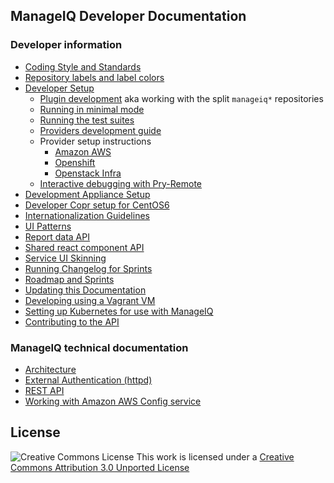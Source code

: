 ## ManageIQ Developer Documentation

### Developer information
* [Coding Style and Standards](coding_style_and_standards.md)
* [Repository labels and label colors](labels.md)
* [Developer Setup](developer_setup.md)
  - [Plugin development](developer_setup/plugins.md) aka working with the split `manageiq*` repositories
  - [Running in minimal mode](developer_setup/minimal_mode.md)
  - [Running the test suites](developer_setup/running_test_suites.md)
  - [Providers development guide](providers/dev-guide.md)
  - Provider setup instructions
    - [Amazon AWS](providers/amazon_aws_config.md)
    - [Openshift](providers/openshift.md)
    - [Openstack Infra](providers/openstack_infra_provider.md)
  - [Interactive debugging with Pry-Remote](developer_setup/debugging.md)
* [Development Appliance Setup](https://github.com/ManageIQ/manageiq-appliance-dev-setup)
* [Developer Copr setup for CentOS6](developer_copr_setup_centos6.md)
* [Internationalization Guidelines](i18n.md)
* [UI Patterns](ui/patterns.md)
* [Report data API](ui/report_data_api.md)
* [Shared react component API](ui/register_react_component.md)
* [Service UI Skinning](/service_ui/skinning.md)
* [Running Changelog for Sprints](/community/changelog/)
* [Roadmap and Sprints](https://github.com/ManageIQ/manageiq/milestones)
* [Updating this Documentation](writing_guides.md)
* [Developing using a Vagrant VM](vagrant_developer_vm.md)
* [Setting up Kubernetes for use with ManageIQ](providers/kubernetes.md)
* [Contributing to the API](https://github.com/ManageIQ/manageiq-api/blob/master/CONTRIBUTING.md)

### ManageIQ technical documentation
* [Architecture](architecture.md)
* [External Authentication (httpd)](external_auth.md)
* [REST API](http://manageiq.org/docs/api)
* [Working with Amazon AWS Config service](providers/amazon_aws_config.md)

## License

![Creative Commons License](http://i.creativecommons.org/l/by/3.0/88x31.png)
This work is licensed under a [Creative Commons Attribution 3.0 Unported License](http://creativecommons.org/licenses/by/3.0/deed.en_US)
